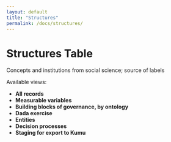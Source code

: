 ```yaml
---
layout: default
title: "Structures"
permalink: /docs/structures/
---
```


# Structures Table

Concepts and institutions from social science; source of labels

Available views: 
- **All records**
- **Measurable variables**
- **Building blocks of governance, by ontology**
- **Dada exercise**
- **Entities**
- **Decision processes**
- **Staging for export to Kumu**